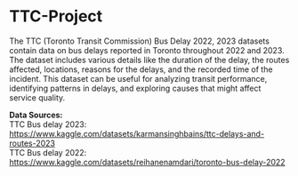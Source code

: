 # TTC-Project

The TTC (Toronto Transit Commission) Bus Delay 2022, 2023 datasets contain data on bus delays reported in Toronto throughout 2022 and 2023. The dataset includes various details like the duration of the delay, the routes affected, locations, reasons for the delays, and the recorded time of the incident. This dataset can be useful for analyzing transit performance, identifying patterns in delays, and exploring causes that might affect service quality.

<strong>Data Sources:</strong><br>
TTC Bus delay 2023: https://www.kaggle.com/datasets/karmansinghbains/ttc-delays-and-routes-2023
<br>TTC Bus delay 2022: https://www.kaggle.com/datasets/reihanenamdari/toronto-bus-delay-2022




